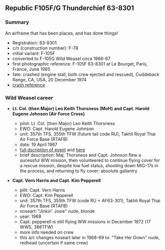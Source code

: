 ## Republic F105F/G Thunderchief 63-8301

### Summary

An airframe that has been places, and has done things!

- Registration: 63-8301
- c/n (construction number): F-78
- initial variant: F-105F
- converted to F-105G Wild Weasel circa 1966-67
- first photographic reference: F-105F 63-8301 at Le Bourget, Paris, France, June 1965
- fate: crashed (engine stall, both crew ejected and rescued), Cuddeback Range, CA, USA, 20 December 1974
- [crash reference](https://asn.flightsafety.org/wikibase/152051)

### Wild Weasel career

- **Lt. Col. (then Major) Leo Keith Thorsness (MoH) and Capt. Harold Eugene Johnson (Air Force Cross)**

  - pilot: Lt. Col. (then Major) Leo Keith Thorsness
  - EWO: Capt. Harold Eugene Johnson
  - unit: 357th TFS, 355th TFW (future tail code RU), Takhli Royal Thai Air Force Base (RTAFB)
  - date: 19 April 1967
  - [full dscription of event](https://www.thisdayinaviation.com/tag/63-8301/) and [here](https://www.nationalmuseum.af.mil/Visit/Museum-Exhibits/Fact-Sheets/Display/Article/197448/stirring-up-a-hornets-nest-of-migs-maj-leo-thorsness-and-capt-harold-johnson/)
  - brief description: Maj. Thorsness and Capt. Johnson flew a sucessful WW mission, then volunteered to continue flying cover for a rescue mission, despite low fuel status, shooting down MiG-17s in the process, and returning to fly cover; absolute gallantry

- **Capt. Vern Harris and Capt. Kim Pepperell**

  - pilit: Capt. Vern Harris
  - EWO: Capt. Kim Pepperell
  - unit: 357th TFS, 355th TFW (code RU + AF63-301), Takhli Royal Thai Air Force Base (RTAFB)
  - noseart: "Jinkin' Josie" nude, blonde
  - year: 1968
  - Capt. pepperell is still flying WW missions in December 1972 (17 WWS, 388TFW)
  - more info needed on crew
  - this a/c changes noseart later in 1968-69 to: "Take Her Down" nude, redhead (uncertain if same crew)

